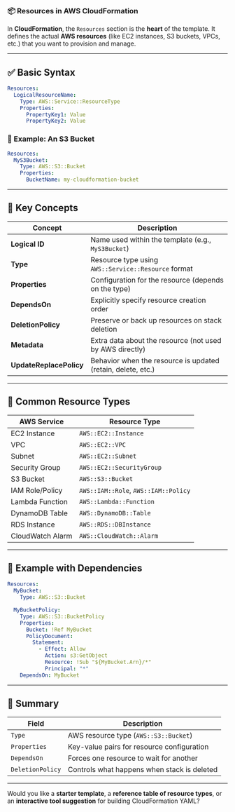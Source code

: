 ### 📦 **Resources in AWS CloudFormation**

In **CloudFormation**, the `Resources` section is the **heart** of the template. It defines the actual **AWS resources** (like EC2 instances, S3 buckets, VPCs, etc.) that you want to provision and manage.

---

## ✅ Basic Syntax

```yaml
Resources:
  LogicalResourceName:
    Type: AWS::Service::ResourceType
    Properties:
      PropertyKey1: Value
      PropertyKey2: Value
```

### 🔹 Example: An S3 Bucket

```yaml
Resources:
  MyS3Bucket:
    Type: AWS::S3::Bucket
    Properties:
      BucketName: my-cloudformation-bucket
```

---

## 🧠 Key Concepts

| Concept                 | Description                                                  |
| ----------------------- | ------------------------------------------------------------ |
| **Logical ID**          | Name used within the template (e.g., `MyS3Bucket`)           |
| **Type**                | Resource type using `AWS::Service::Resource` format          |
| **Properties**          | Configuration for the resource (depends on the type)         |
| **DependsOn**           | Explicitly specify resource creation order                   |
| **DeletionPolicy**      | Preserve or back up resources on stack deletion              |
| **Metadata**            | Extra data about the resource (not used by AWS directly)     |
| **UpdateReplacePolicy** | Behavior when the resource is updated (retain, delete, etc.) |

---

## 🔧 Common Resource Types

| AWS Service      | Resource Type                        |
| ---------------- | ------------------------------------ |
| EC2 Instance     | `AWS::EC2::Instance`                 |
| VPC              | `AWS::EC2::VPC`                      |
| Subnet           | `AWS::EC2::Subnet`                   |
| Security Group   | `AWS::EC2::SecurityGroup`            |
| S3 Bucket        | `AWS::S3::Bucket`                    |
| IAM Role/Policy  | `AWS::IAM::Role`, `AWS::IAM::Policy` |
| Lambda Function  | `AWS::Lambda::Function`              |
| DynamoDB Table   | `AWS::DynamoDB::Table`               |
| RDS Instance     | `AWS::RDS::DBInstance`               |
| CloudWatch Alarm | `AWS::CloudWatch::Alarm`             |

---

## 🚦 Example with Dependencies

```yaml
Resources:
  MyBucket:
    Type: AWS::S3::Bucket

  MyBucketPolicy:
    Type: AWS::S3::BucketPolicy
    Properties:
      Bucket: !Ref MyBucket
      PolicyDocument:
        Statement:
          - Effect: Allow
            Action: s3:GetObject
            Resource: !Sub "${MyBucket.Arn}/*"
            Principal: "*"
    DependsOn: MyBucket
```

---

## 🧾 Summary

| Field            | Description                                 |
| ---------------- | ------------------------------------------- |
| `Type`           | AWS resource type (`AWS::S3::Bucket`)       |
| `Properties`     | Key-value pairs for resource configuration  |
| `DependsOn`      | Forces one resource to wait for another     |
| `DeletionPolicy` | Controls what happens when stack is deleted |

---

Would you like a **starter template**, a **reference table of resource types**, or an **interactive tool suggestion** for building CloudFormation YAML?
